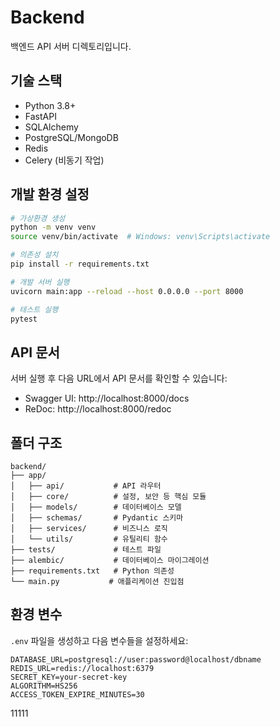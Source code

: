 # Backend

백엔드 API 서버 디렉토리입니다.

## 기술 스택

- Python 3.8+
- FastAPI
- SQLAlchemy
- PostgreSQL/MongoDB
- Redis
- Celery (비동기 작업)

## 개발 환경 설정

```bash
# 가상환경 생성
python -m venv venv
source venv/bin/activate  # Windows: venv\Scripts\activate

# 의존성 설치
pip install -r requirements.txt

# 개발 서버 실행
uvicorn main:app --reload --host 0.0.0.0 --port 8000

# 테스트 실행
pytest
```

## API 문서

서버 실행 후 다음 URL에서 API 문서를 확인할 수 있습니다:
- Swagger UI: http://localhost:8000/docs
- ReDoc: http://localhost:8000/redoc

## 폴더 구조

```
backend/
├── app/
│   ├── api/           # API 라우터
│   ├── core/          # 설정, 보안 등 핵심 모듈
│   ├── models/        # 데이터베이스 모델
│   ├── schemas/       # Pydantic 스키마
│   ├── services/      # 비즈니스 로직
│   └── utils/         # 유틸리티 함수
├── tests/             # 테스트 파일
├── alembic/           # 데이터베이스 마이그레이션
├── requirements.txt   # Python 의존성
└── main.py           # 애플리케이션 진입점
```

## 환경 변수

`.env` 파일을 생성하고 다음 변수들을 설정하세요:

```env
DATABASE_URL=postgresql://user:password@localhost/dbname
REDIS_URL=redis://localhost:6379
SECRET_KEY=your-secret-key
ALGORITHM=HS256
ACCESS_TOKEN_EXPIRE_MINUTES=30
``` 

11111